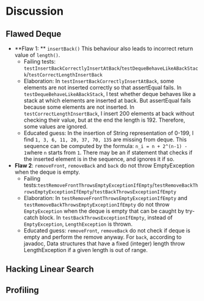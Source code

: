 # Discussion

## Flawed Deque
- **Flaw 1: ** `insertBack()` This behaviour also leads to incorrect return value of `length()`.
    - Failing tests: `testInsertBackCorrectlyInsertAtBack`/`testDequeBehaveLikeABackStack`/`testCorrectLengthInsertBack`
    - Elaboration: 
       In `testInsertBackCorrectlyInsertAtBack`, some elements are not inserted correctly so that assertEqual fails.
       In `testDequeBehaveLikeABackStack`, I test whether deque behaves like a stack at which elements are inserted at back. But assertEqual fails
       because some elements are not inserted. 
       In `testCorrectLengthInsertBack`, I insert 200 elements at back without checking their value, but at the end the length is 192. Therefore, some values
       are ignored.
    - Educated guess: 
      In the insertion of String representation of 0-199, I find `1, 3, 6, 11, 20, 37, 70, 135` are missing from deque. This sequence can be computed by the formula:
      `n_i = n + 2^(n-1) - 1`where `n` starts from `1`. There may be an if statement that checks if the inserted element is in the sequence, and ignores it if so.
- **Flaw 2**: `removeFront`, `removeBack` and `back` do not throw EmptyException when the deque is empty.
  - Failing tests:`testRemoveFrontThrowsEmptyExceptionIfEmpty`/`testRemoveBackThrowsEmptyExceptionIfEmpty`/`testBackThrowsExceptionIfEmpty` 
  - Elaboration:
    In `testRemoveFrontThrowsEmptyExceptionIfEmpty` and `testRemoveBackThrowsEmptyExceptionIfEmpty` do not throw `EmptyException` when the deque is empty that can be 
    caught by try-catch block.
    In `testBackThrowsExceptionIfEmpty`, instead of `EmptyException`, `LengthException` is thrown.
  - Educated guess: `removeFront`, `removeBack` do not check if deque is empty and perform the remove anyway. For `back`, according to javadoc, Data structures that have a fixed (integer) length throw LengthException if a given length is out of range.
    

## Hacking Linear Search



## Profiling

